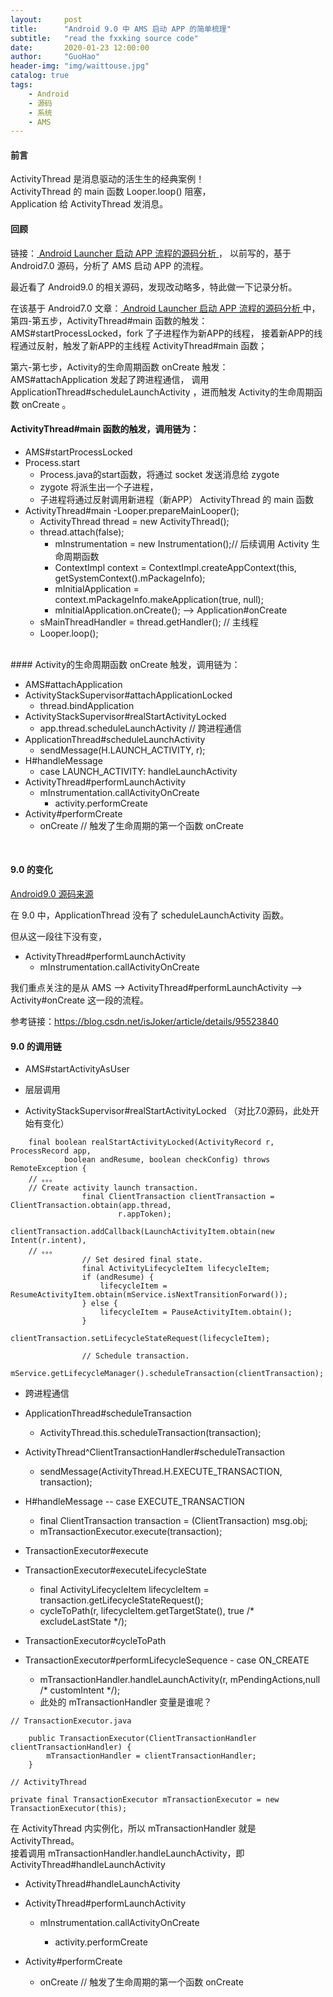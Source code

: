 ```yaml
---
layout:     post
title:      "Android 9.0 中 AMS 启动 APP 的简单梳理"
subtitle:   "read the fxxking source code"
date:       2020-01-23 12:00:00
author:     "GuoHao"
header-img: "img/waittouse.jpg"
catalog: true
tags:
    - Android
    - 源码
    - 系统
    - AMS
---
```



#### 前言
ActivityThread 是消息驱动的活生生的经典案例！<br>
ActivityThread 的 main 函数 Looper.loop() 阻塞，<br>
Application 给 ActivityThread 发消息。<br>

####  回顾
链接：[ Android Launcher 启动 APP 流程的源码分析 ](https://blog.csdn.net/gh1026385964/article/details/80584903)，
以前写的，基于 Android7.0 源码，分析了 AMS 启动 APP 的流程。<br>

最近看了 Android9.0 的相关源码，发现改动略多，特此做一下记录分析。<br>

在该基于 Android7.0 文章：[ Android Launcher 启动 APP 流程的源码分析 ](https://blog.csdn.net/gh1026385964/article/details/80584903) 中，
第四-第五步，ActivityThread#main 函数的触发：
AMS#startProcessLocked，fork 了子进程作为新APP的线程，
接着新APP的线程通过反射，触发了新APP的主线程 ActivityThread#main 函数；<br>

第六-第七步，Activity的生命周期函数 onCreate 触发：
AMS#attachApplication 发起了跨进程通信，
调用 ApplicationThread#scheduleLaunchActivity ，进而触发 Activity的生命周期函数 onCreate 。<br>

#### ActivityThread#main 函数的触发，调用链为：

- AMS#startProcessLocked
- Process.start
  - Process.java的start函数，将通过 socket 发送消息给 zygote
  - zygote 将派生出一个子进程，
  - 子进程将通过反射调用新进程（新APP） ActivityThread 的 main 函数 
- ActivityThread#main
  -Looper.prepareMainLooper();
  - ActivityThread thread = new ActivityThread();
  - thread.attach(false); 
    - mInstrumentation = new Instrumentation();// 后续调用 Activity 生命周期函数
    - ContextImpl context = ContextImpl.createAppContext(this, getSystemContext().mPackageInfo);
    - mInitialApplication = context.mPackageInfo.makeApplication(true, null);
    - mInitialApplication.onCreate(); --> Application#onCreate
  - sMainThreadHandler = thread.getHandler(); // 主线程
  - Looper.loop();


<br>
#### Activity的生命周期函数 onCreate 触发，调用链为：

- AMS#attachApplication
- ActivityStackSupervisor#attachApplicationLocked
  - thread.bindApplication
- ActivityStackSupervisor#realStartActivityLocked
  - app.thread.scheduleLaunchActivity // 跨进程通信
- ApplicationThread#scheduleLaunchActivity
  -  sendMessage(H.LAUNCH_ACTIVITY, r);
- H#handleMessage
  - case LAUNCH_ACTIVITY: handleLaunchActivity
- ActivityThread#performLaunchActivity
  - mInstrumentation.callActivityOnCreate
    - activity.performCreate
- Activity#performCreate
  - onCreate // 触发了生命周期的第一个函数 onCreate
<br>


####  9.0 的变化

[ Android9.0 源码来源 ](https://www.androidos.net.cn/android/9.0.0_r8/xref//frameworks/base/services/core/java/com/android/server/am/ActivityManagerService.java#) <br>

在 9.0 中，ApplicationThread 没有了 scheduleLaunchActivity 函数。<br>

但从这一段往下没有变，
- ActivityThread#performLaunchActivity
  - mInstrumentation.callActivityOnCreate

我们重点关注的是从 AMS --> ActivityThread#performLaunchActivity --> Activity#onCreate 这一段的流程。<br>

参考链接：https://blog.csdn.net/isJoker/article/details/95523840<br>

#### 9.0 的调用链

- AMS#startActivityAsUser

- 层层调用

- ActivityStackSupervisor#realStartActivityLocked （对比7.0源码，此处开始有变化）

```
    final boolean realStartActivityLocked(ActivityRecord r, ProcessRecord app,
            boolean andResume, boolean checkConfig) throws RemoteException {
	// 。。。
	// Create activity launch transaction.
                final ClientTransaction clientTransaction = ClientTransaction.obtain(app.thread,
                        r.appToken);
                clientTransaction.addCallback(LaunchActivityItem.obtain(new Intent(r.intent),
	// 。。。
                // Set desired final state.
                final ActivityLifecycleItem lifecycleItem;
                if (andResume) {
                    lifecycleItem = ResumeActivityItem.obtain(mService.isNextTransitionForward());
                } else {
                    lifecycleItem = PauseActivityItem.obtain();
                }
                clientTransaction.setLifecycleStateRequest(lifecycleItem);

                // Schedule transaction.
                mService.getLifecycleManager().scheduleTransaction(clientTransaction);
```


- 跨进程通信

- ApplicationThread#scheduleTransaction
  - ActivityThread.this.scheduleTransaction(transaction);

- ActivityThread^ClientTransactionHandler#scheduleTransaction
  - sendMessage(ActivityThread.H.EXECUTE_TRANSACTION, transaction);

- H#handleMessage -- case EXECUTE_TRANSACTION
  - final ClientTransaction transaction = (ClientTransaction) msg.obj;
  - mTransactionExecutor.execute(transaction);

- TransactionExecutor#execute

- TransactionExecutor#executeLifecycleState
  - final ActivityLifecycleItem lifecycleItem = transaction.getLifecycleStateRequest();
  - cycleToPath(r, lifecycleItem.getTargetState(), true /* excludeLastState */);

- TransactionExecutor#cycleToPath

- TransactionExecutor#performLifecycleSequence - case ON_CREATE
  - mTransactionHandler.handleLaunchActivity(r, mPendingActions,null /* customIntent */);
  - 此处的 mTransactionHandler 变量是谁呢？

```
// TransactionExecutor.java

    public TransactionExecutor(ClientTransactionHandler clientTransactionHandler) {
        mTransactionHandler = clientTransactionHandler;
    }
```


```
// ActivityThread

private final TransactionExecutor mTransactionExecutor = new TransactionExecutor(this);
```
在 ActivityThread 内实例化，所以 mTransactionHandler 就是 ActivityThread。  
接着调用 mTransactionHandler.handleLaunchActivity，即 ActivityThread#handleLaunchActivity<br>


- ActivityThread#handleLaunchActivity 

- ActivityThread#performLaunchActivity

  - mInstrumentation.callActivityOnCreate

    - activity.performCreate

- Activity#performCreate

  - onCreate // 触发了生命周期的第一个函数 onCreate

